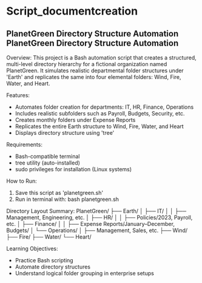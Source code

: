 # Script_documentcreation
 PlanetGreen Directory Structure Automation
PlanetGreen Directory Structure Automation
------------------------------------------

Overview:
This project is a Bash automation script that creates a structured, multi-level directory hierarchy for a fictional organization named PlanetGreen. It simulates realistic departmental folder structures under 'Earth' and replicates the same into four elemental folders: Wind, Fire, Water, and Heart.

Features:
- Automates folder creation for departments: IT, HR, Finance, Operations
- Includes realistic subfolders such as Payroll, Budgets, Security, etc.
- Creates monthly folders under Expense Reports
- Replicates the entire Earth structure to Wind, Fire, Water, and Heart
- Displays directory structure using 'tree'

Requirements:
- Bash-compatible terminal
- tree utility (auto-installed)
- sudo privileges for installation (Linux systems)

How to Run:
1. Save this script as 'planetgreen.sh'
2. Run in terminal with:
   bash planetgreen.sh

Directory Layout Summary:
PlanetGreen/
├── Earth/
│   ├── IT/
│   │   ├── Management, Engineering, etc.
│   ├── HR/
│   │   ├── Policies/2023, Payroll, etc.
│   ├── Finance/
│   │   ├── Expense Reports/January–December, Budgets/
│   └── Operations/
│       ├── Management, Sales, etc.
├── Wind/
├── Fire/
├── Water/
└── Heart/

Learning Objectives:
- Practice Bash scripting
- Automate directory structures
- Understand logical folder grouping in enterprise setups
